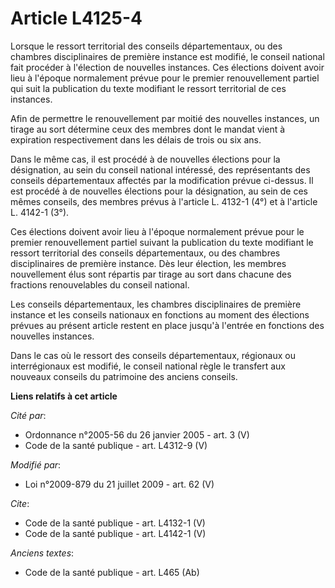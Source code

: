 # Article L4125-4

Lorsque le ressort territorial des conseils départementaux, ou des chambres disciplinaires de première instance est modifié,
le conseil national fait procéder à l'élection de nouvelles instances. Ces élections doivent avoir lieu à l'époque
normalement prévue pour le premier renouvellement partiel qui suit la publication du texte modifiant le ressort territorial
de ces instances. 

Afin de permettre le renouvellement par moitié des nouvelles instances, un tirage au sort détermine ceux des membres dont le
mandat vient à expiration respectivement dans les délais de trois ou six ans. 

Dans le même cas, il est procédé à de nouvelles élections pour la désignation, au sein du conseil national intéressé, des
représentants des conseils départementaux affectés par la modification prévue ci-dessus. Il est procédé à de nouvelles
élections pour la désignation, au sein de ces mêmes conseils, des membres prévus à l'article L. 4132-1 (4°) et à l'article L.
4142-1 (3°). 

Ces élections doivent avoir lieu à l'époque normalement prévue pour le premier renouvellement partiel suivant la publication
du texte modifiant le ressort territorial des conseils départementaux, ou des chambres disciplinaires de première instance.
Dès leur élection, les membres nouvellement élus sont répartis par tirage au sort dans chacune des fractions renouvelables du
conseil national. 

Les conseils départementaux, les chambres disciplinaires de première instance et les conseils nationaux en fonctions au
moment des élections prévues au présent article restent en place jusqu'à l'entrée en fonctions des nouvelles instances. 

Dans le cas où le ressort des conseils départementaux, régionaux ou interrégionaux est modifié, le conseil national règle le
transfert aux nouveaux conseils du patrimoine des anciens conseils.

**Liens relatifs à cet article**

_Cité par_:

  - Ordonnance n°2005-56 du 26 janvier 2005 - art. 3 (V)
  - Code de la santé publique - art. L4312-9 (V)

_Modifié par_:

  - Loi n°2009-879 du 21 juillet 2009 - art. 62 (V)

_Cite_:

  - Code de la santé publique - art. L4132-1 (V)
  - Code de la santé publique - art. L4142-1 (V)

_Anciens textes_:

  - Code de la santé publique - art. L465 (Ab)
